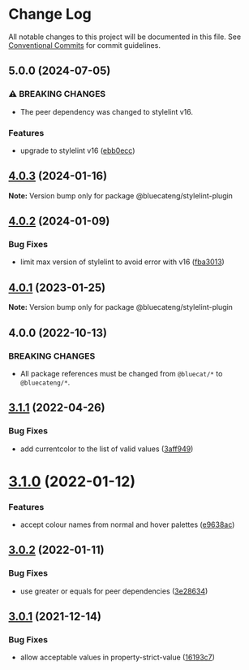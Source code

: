 # Change Log

All notable changes to this project will be documented in this file.
See [Conventional Commits](https://conventionalcommits.org) for commit guidelines.

## 5.0.0 (2024-07-05)

### ⚠ BREAKING CHANGES

- The peer dependency was changed to stylelint v16.

### Features

- upgrade to stylelint v16 ([ebb0ecc](https://github.com/bluecatengineering/stylelint-packages/commit/ebb0ecc670f7ea8f000763f53bcdba2f11975864))

## [4.0.3](https://github.com/bluecatengineering/pelagos-packages/compare/@bluecateng/stylelint-plugin@4.0.2...@bluecateng/stylelint-plugin@4.0.3) (2024-01-16)

**Note:** Version bump only for package @bluecateng/stylelint-plugin

## [4.0.2](https://github.com/bluecatengineering/pelagos-packages/compare/@bluecateng/stylelint-plugin@4.0.1...@bluecateng/stylelint-plugin@4.0.2) (2024-01-09)

### Bug Fixes

- limit max version of stylelint to avoid error with v16 ([fba3013](https://github.com/bluecatengineering/pelagos-packages/commit/fba3013a800cbac23de19ba3bd86827250f30e38))

## [4.0.1](https://github.com/bluecatengineering/pelagos-packages/compare/@bluecateng/stylelint-plugin@4.0.0...@bluecateng/stylelint-plugin@4.0.1) (2023-01-25)

**Note:** Version bump only for package @bluecateng/stylelint-plugin

## 4.0.0 (2022-10-13)

### BREAKING CHANGES

- All package references must be changed from `@bluecat/*` to `@bluecateng/*`.

## [3.1.1](https://gitlab.bluecatlabs.net/bluecat-uiux/stylelint-packages/compare/v3.1.0...v3.1.1) (2022-04-26)

### Bug Fixes

- add currentcolor to the list of valid values ([3aff949](https://gitlab.bluecatlabs.net/bluecat-uiux/stylelint-packages/commit/3aff949797bbcea2f925c4852412bb70e46931bb))

# [3.1.0](https://gitlab.bluecatlabs.net/bluecat-uiux/stylelint-packages/compare/v3.0.2...v3.1.0) (2022-01-12)

### Features

- accept colour names from normal and hover palettes ([e9638ac](https://gitlab.bluecatlabs.net/bluecat-uiux/stylelint-packages/commit/e9638ac7a065b5d233834b36c2bef4bac8a00ebc))

## [3.0.2](https://gitlab.bluecatlabs.net/bluecat-uiux/stylelint-packages/compare/v3.0.1...v3.0.2) (2022-01-11)

### Bug Fixes

- use greater or equals for peer dependencies ([3e28634](https://gitlab.bluecatlabs.net/bluecat-uiux/stylelint-packages/commit/3e28634996e89e58f0311f1f347d2312f4093b2a))

## [3.0.1](https://gitlab.bluecatlabs.net/bluecat-uiux/stylelint-packages/compare/v3.0.0...v3.0.1) (2021-12-14)

### Bug Fixes

- allow acceptable values in property-strict-value ([16193c7](https://gitlab.bluecatlabs.net/bluecat-uiux/stylelint-packages/commit/16193c722db4264e69b3f5511a18f147d1aef1ef))
